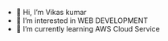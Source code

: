 - 👋 Hi, I’m Vikas kumar
- 👀 I’m interested in WEB DEVELOPMENT
- 🌱 I’m currently learning AWS Cloud Service 


<!---
Nitro897/Nitro897 is a ✨ special ✨ repository because its `README.md` (this file) appears on your GitHub profile.
You can click the Preview link to take a look at your changes.
--->
